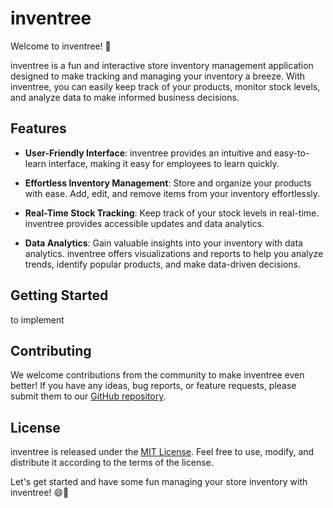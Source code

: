 # inventree

Welcome to inventree! 🎉

inventree is a fun and interactive store inventory management application designed to make tracking and managing your inventory a breeze. With inventree, you can easily keep track of your products, monitor stock levels, and analyze data to make informed business decisions.

## Features

- **User-Friendly Interface**: inventree provides an intuitive and easy-to-learn interface, making it easy for employees to learn quickly.

- **Effortless Inventory Management**: Store and organize your products with ease. Add, edit, and remove items from your inventory effortlessly.

- **Real-Time Stock Tracking**: Keep track of your stock levels in real-time. inventree provides accessible updates and data analytics.

- **Data Analytics**: Gain valuable insights into your inventory with data analytics. inventree offers visualizations and reports to help you analyze trends, identify popular products, and make data-driven decisions.

## Getting Started

to implement

## Contributing

We welcome contributions from the community to make inventree even better! If you have any ideas, bug reports, or feature requests, please submit them to our [GitHub repository](https://github.com/your-repository-link).

## License

inventree is released under the [MIT License](https://opensource.org/licenses/MIT). Feel free to use, modify, and distribute it according to the terms of the license.

Let's get started and have some fun managing your store inventory with inventree! 😄🌟
